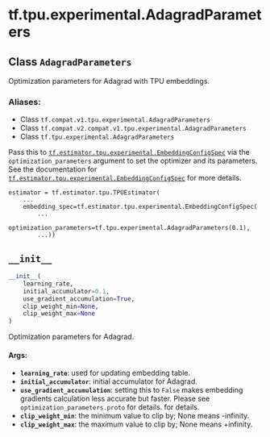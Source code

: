 <div itemscope itemtype="http://developers.google.com/ReferenceObject">
<meta itemprop="name" content="tf.tpu.experimental.AdagradParameters" />
<meta itemprop="path" content="Stable" />
<meta itemprop="property" content="__init__"/>
</div>

# tf.tpu.experimental.AdagradParameters

## Class `AdagradParameters`

Optimization parameters for Adagrad with TPU embeddings.



### Aliases:

* Class `tf.compat.v1.tpu.experimental.AdagradParameters`
* Class `tf.compat.v2.compat.v1.tpu.experimental.AdagradParameters`
* Class `tf.tpu.experimental.AdagradParameters`

<!-- Placeholder for "Used in" -->

Pass this to <a href="../../../tf/estimator/tpu/experimental/EmbeddingConfigSpec.md"><code>tf.estimator.tpu.experimental.EmbeddingConfigSpec</code></a> via the
`optimization_parameters` argument to set the optimizer and its parameters.
See the documentation for <a href="../../../tf/estimator/tpu/experimental/EmbeddingConfigSpec.md"><code>tf.estimator.tpu.experimental.EmbeddingConfigSpec</code></a>
for more details.

```
estimator = tf.estimator.tpu.TPUEstimator(
    ...
    embedding_spec=tf.estimator.tpu.experimental.EmbeddingConfigSpec(
        ...
        optimization_parameters=tf.tpu.experimental.AdagradParameters(0.1),
        ...))
```

<h2 id="__init__"><code>__init__</code></h2>

``` python
__init__(
    learning_rate,
    initial_accumulator=0.1,
    use_gradient_accumulation=True,
    clip_weight_min=None,
    clip_weight_max=None
)
```

Optimization parameters for Adagrad.


#### Args:


* <b>`learning_rate`</b>: used for updating embedding table.
* <b>`initial_accumulator`</b>: initial accumulator for Adagrad.
* <b>`use_gradient_accumulation`</b>: setting this to `False` makes embedding
  gradients calculation less accurate but faster. Please see
  `optimization_parameters.proto` for details.
  for details.
* <b>`clip_weight_min`</b>: the minimum value to clip by; None means -infinity.
* <b>`clip_weight_max`</b>: the maximum value to clip by; None means +infinity.



